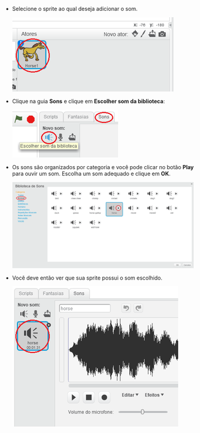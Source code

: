 + Selecione o sprite ao qual deseja adicionar o som.
    
    ![captura de tela](images/sprite-select.png)

+ Clique na guia **Sons** e clique em **Escolher som da biblioteca**:
    
    ![captura de tela](images/import-sound.png)

+ Os sons são organizados por categoria e você pode clicar no botão **Play** para ouvir um som. Escolha um som adequado e clique em **OK**.
    
    ![captura de tela](images/choose-sound.png)

+ Você deve então ver que sua sprite possui o som escolhido.
    
    ![captura de tela](images/sound-imported.png)